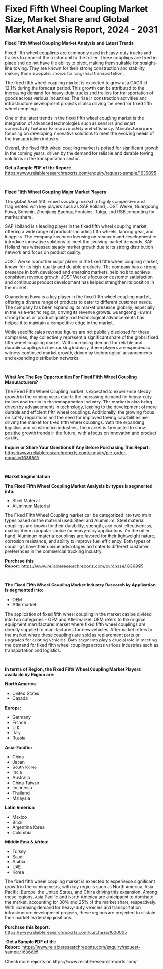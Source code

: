 <p><h1>Fixed Fifth Wheel Coupling Market Size, Market Share and Global Market Analysis Report, 2024 - 2031</h1></p><p><strong>Fixed Fifth Wheel Coupling Market Analysis and Latest Trends</strong></p>
<p><p>Fixed fifth wheel couplings are commonly used in heavy-duty trucks and trailers to connect the tractor unit to the trailer. These couplings are fixed in place and do not have the ability to pivot, making them suitable for straight-line towing. They are known for their strong construction and stability, making them a popular choice for long-haul transportation.</p><p>The fixed fifth wheel coupling market is expected to grow at a CAGR of 12.1% during the forecast period. This growth can be attributed to the increasing demand for heavy-duty trucks and trailers for transportation of goods across various industries. The rise in construction activities and infrastructure development projects is also driving the need for fixed fifth wheel couplings.</p><p>One of the latest trends in the fixed fifth wheel coupling market is the integration of advanced technologies such as sensors and smart connectivity features to improve safety and efficiency. Manufacturers are focusing on developing innovative solutions to meet the evolving needs of the transportation industry.</p><p>Overall, the fixed fifth wheel coupling market is poised for significant growth in the coming years, driven by the demand for reliable and durable towing solutions in the transportation sector.</p></p>
<p><strong>Get a Sample PDF of the Report:&nbsp;</strong> <a href="https://www.reliableresearchreports.com/enquiry/request-sample/1636895">https://www.reliableresearchreports.com/enquiry/request-sample/1636895</a></p>
<p>&nbsp;</p>
<p><strong>Fixed Fifth Wheel Coupling Major Market Players</strong></p>
<p><p>The global fixed fifth wheel coupling market is highly competitive and fragmented with key players such as SAF Holland, JOST Werke, Guangdong Fuwa, Sohshin, Zhenjiang Baohua, Fontaine, Tulga, and RSB competing for market share. </p><p>SAF Holland is a leading player in the fixed fifth wheel coupling market, offering a wide range of products including fifth wheels, landing gear, and kingpins. The company has been focusing on research and development to introduce innovative solutions to meet the evolving market demands. SAF Holland has witnessed steady market growth due to its strong distribution network and focus on product quality.</p><p>JOST Werke is another major player in the fixed fifth wheel coupling market, known for its high-quality and durable products. The company has a strong presence in both developed and emerging markets, helping it to achieve consistent revenue growth. JOST Werke's focus on customer satisfaction and continuous product development has helped strengthen its position in the market.</p><p>Guangdong Fuwa is a key player in the fixed fifth wheel coupling market, offering a diverse range of products to cater to different customer needs. The company has been expanding its market presence globally, especially in the Asia-Pacific region, driving its revenue growth. Guangdong Fuwa's strong focus on product quality and technological advancements has helped it to maintain a competitive edge in the market.</p><p>While specific sales revenue figures are not publicly disclosed for these companies, they collectively represent a significant share of the global fixed fifth wheel coupling market. With increasing demand for reliable and durable couplings in the trucking industry, these players are expected to witness continued market growth, driven by technological advancements and expanding distribution networks.</p></p>
<p>&nbsp;</p>
<p><strong>What Are The Key Opportunities For Fixed Fifth Wheel Coupling Manufacturers?</strong></p>
<p><p>The Fixed Fifth Wheel Coupling market is expected to experience steady growth in the coming years due to the increasing demand for heavy-duty trailers and trucks in the transportation industry. The market is also being driven by advancements in technology, leading to the development of more durable and efficient fifth wheel couplings. Additionally, the growing focus on safety regulations and the need for improved towing capabilities are driving the market for fixed fifth wheel couplings. With the expanding logistics and construction industries, the market is forecasted to show positive growth trends in the future, with a focus on innovation and product quality.</p></p>
<p><strong>Inquire or Share Your Questions If Any Before Purchasing This Report:</strong> <a href="https://www.reliableresearchreports.com/enquiry/pre-order-enquiry/1636895">https://www.reliableresearchreports.com/enquiry/pre-order-enquiry/1636895</a></p>
<p>&nbsp;</p>
<p><strong>Market Segmentation</strong></p>
<p><strong>The Fixed Fifth Wheel Coupling Market Analysis by types is segmented into:</strong></p>
<p><ul><li>Steel Material</li><li>Aluminum Material</li></ul></p>
<p><p>The Fixed Fifth Wheel Coupling market can be categorized into two main types based on the material used: Steel and Aluminum. Steel material couplings are known for their durability, strength, and cost-effectiveness, making them a popular choice for heavy-duty applications. On the other hand, Aluminum material couplings are favored for their lightweight nature, corrosion resistance, and ability to improve fuel efficiency. Both types of couplings have their unique advantages and cater to different customer preferences in the commercial trucking industry.</p></p>
<p><strong>Purchase this Report:&nbsp;</strong><a href="https://www.reliableresearchreports.com/purchase/1636895">https://www.reliableresearchreports.com/purchase/1636895</a></p>
<p>&nbsp;</p>
<p><strong>The Fixed Fifth Wheel Coupling Market Industry Research by Application is segmented into:</strong></p>
<p><ul><li>OEM</li><li>Aftermarket</li></ul></p>
<p><p>The application of fixed fifth wheel coupling in the market can be divided into two categories - OEM and Aftermarket. OEM refers to the original equipment manufacturer market where fixed fifth wheel couplings are directly supplied to manufacturers for new vehicles. Aftermarket refers to the market where these couplings are sold as replacement parts or upgrades for existing vehicles. Both segments play a crucial role in meeting the demand for fixed fifth wheel couplings across various industries such as transportation and logistics.</p></p>
<p>&nbsp;</p>
<p><strong>In terms of Region, the Fixed Fifth Wheel Coupling Market Players available by Region are:</strong></p>
<p>
    <p> <strong> North America: </strong>
        <ul>
            <li>United States</li>
            <li>Canada</li>
        </ul>
        </p> 
    <p> <strong> Europe: </strong>
        <ul>
            <li>Germany</li>
            <li>France</li>
            <li>U.K.</li>
            <li>Italy</li>
            <li>Russia</li>
        </ul>
        </p> 
    <p> <strong> Asia-Pacific: </strong>
        <ul>
            <li>China</li>
            <li>Japan</li>
            <li>South Korea</li>
            <li>India</li>
            <li>Australia</li>
            <li>China Taiwan</li>
            <li>Indonesia</li>
            <li>Thailand</li>
            <li>Malaysia</li>
        </ul>
        </p> 
    <p> <strong> Latin America: </strong>
        <ul>
            <li>Mexico</li>
            <li>Brazil</li>
            <li>Argentina Korea</li>
            <li>Colombia</li>
        </ul>
        </p> 
    <p> <strong> Middle East & Africa: </strong>
        <ul>
            <li>Turkey</li>
            <li>Saudi</li>
            <li>Arabia</li>
            <li>UAE</li>
            <li>Korea</li>
        </ul>
    </p>
    </p>
<p><p>The fixed fifth wheel coupling market is expected to experience significant growth in the coming years, with key regions such as North America, Asia Pacific, Europe, the United States, and China driving this expansion. Among these regions, Asia Pacific and North America are anticipated to dominate the market, accounting for 30% and 25% of the market share, respectively. With increasing demand for heavy-duty vehicles and transportation infrastructure development projects, these regions are projected to sustain their market leadership positions.</p></p>
<p><strong>Purchase this Report: </strong><a href="https://www.reliableresearchreports.com/purchase/1636895">https://www.reliableresearchreports.com/purchase/1636895</a></p>
<p>&nbsp;<strong>Get a Sample PDF of the Report:&nbsp;&nbsp;</strong><a href="https://www.reliableresearchreports.com/enquiry/request-sample/1636895">https://www.reliableresearchreports.com/enquiry/request-sample/1636895</a></p>
<p><strong></strong></p>
<p>Check more reports on https://www.reliableresearchreports.com/</p>